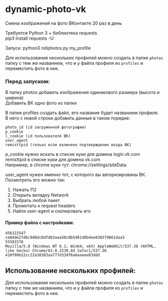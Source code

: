 # dynamic-photo-vk
Смена изображений на фото ВКонтакте 20 раз в день

Требуется Python 3 + библиотека requests  
pip3 install requests -U

Запуск: python3 rollphotos.py my_profile

Для использования нескольких профилей можно создать в папке `photos` папку с тем же названием, что и у файла профиля из
`profiles` и переместить фото в нее.

### Перед запуском:

В папку photos добавить изображения одинакового размера (высота и ширина)  
Добавить ВК одно фото из папки

В папке profiles создать файл, его название будет названием профиля.  
В него с новой строки добавить данные в таком порядке:
```
photo_id (id загруженной фотографии)
p_cookie
l_cookie (id пользователя ВК)
user_agent
remixttpid (только если включено подтверждение входа ВК)
```
p_cookie нужно искать в списке куки для домена login.vk.com  
remixttpid в списке куки для домена vk.com  
Например, в chrome куки тут: chrome://settings/siteData  

user_agent нужен именно тот, с которого вы авторизированы ВК.  
Посмотреть его можно так:  
1) Нажать f12  
2) Открыть вкладку Network  
3) Выбрать любой пакет  
4) Промотать к request headers  
5) Найти user-agent и скопировать его  

#### Пример файла с настройками:
```
456322547
ce0dde27d6c9d8dc8dfd63aaa50c0b5481d8b4ee8365f9861daa3
55581578
Mozilla/5.0 (Windows NT 6.1; Win64; x64) AppleWebKit/537.36 (KHTML, like Gecko) Chrome/63.0.3239.84 Safari/537.36
410f99b22cc22a38383aa777d33df6a6aaeee83ddd
```

## Использование нескольких профилей:

Для использования нескольких профилей можно создать в папке `photos` папку с тем же названием, что и у файла профиля из
`profiles` и переместить фото в нее.
